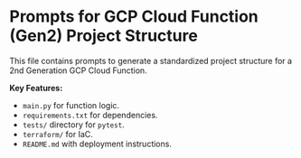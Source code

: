 # Prompts for GCP Cloud Function (Gen2) Project Structure

This file contains prompts to generate a standardized project structure for a 2nd Generation GCP Cloud Function.

**Key Features:**
- `main.py` for function logic.
- `requirements.txt` for dependencies.
- `tests/` directory for `pytest`.
- `terraform/` for IaC.
- `README.md` with deployment instructions.